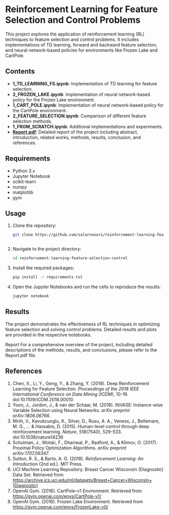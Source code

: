 # Reinforcement Learning for Feature Selection and Control Problems

This project explores the application of reinforcement learning (RL) techniques to feature selection and control problems. It includes implementations of TD learning, forward and backward feature selection, and neural network-based policies for environments like Frozen Lake and CartPole.

## Contents

- **1_TD_LEARNING_FS.ipynb**: Implementation of TD learning for feature selection.
- **2_FROZEN_LAKE.ipynb**: Implementation of neural network-based policy for the Frozen Lake environment.
- **1_CART_POLE.ipynb**: Implementation of neural network-based policy for the CartPole environment.
- **2_FEATURE_SELECTION.ipynb**: Comparison of different feature selection methods.
- **1_FROM_SCRATCH.ipynb**: Additional implementations and experiments.
- **[Report.pdf](./Report.pdf)**: Detailed report of the project including abstract, introduction, related works, methods, results, conclusion, and references.


## Requirements

- Python 3.x
- Jupyter Notebook
- scikit-learn
- numpy
- matplotlib
- gym

## Usage

1. Clone the repository:
   ```bash
   git clone https://github.com/salarnooori/reinforcement-learning-feature-selection-control.git

   

2. Navigate to the project directory:
   ```bash
   cd reinforcement-learning-feature-selection-control
   ```

3. Install the required packages:
   ```bash
   pip install -r requirements.txt
   ```

4. Open the Jupyter Notebooks and run the cells to reproduce the results:
   ```bash
   jupyter notebook
   ```

## Results

The project demonstrates the effectiveness of RL techniques in optimizing feature selection and solving control problems. Detailed results and plots are provided in the respective notebooks.

Report
For a comprehensive overview of the project, including detailed descriptions of the methods, results, and conclusions, please refer to the Report.pdf file.

## References

1. Chen, X., Li, Y., Geng, Y., & Zhang, Y. (2018). Deep Reinforcement Learning for Feature Selection. *Proceedings of the 2018 IEEE International Conference on Data Mining (ICDM)*, 10-19. doi:10.1109/ICDM.2018.00010
2. Yoon, J., Jordon, J., & van der Schaar, M. (2018). INVASE: Instance-wise Variable Selection using Neural Networks. *arXiv preprint arXiv:1806.06766*.
3. Mnih, V., Kavukcuoglu, K., Silver, D., Rusu, A. A., Veness, J., Bellemare, M. G., ... & Hassabis, D. (2015). Human-level control through deep reinforcement learning. *Nature*, 518(7540), 529-533. doi:10.1038/nature14236
4. Schulman, J., Wolski, F., Dhariwal, P., Radford, A., & Klimov, O. (2017). Proximal Policy Optimization Algorithms. *arXiv preprint arXiv:1707.06347*.
5. Sutton, R. S., & Barto, A. G. (2018). *Reinforcement Learning: An Introduction* (2nd ed.). MIT Press.
6. UCI Machine Learning Repository. Breast Cancer Wisconsin (Diagnostic) Data Set. Retrieved from https://archive.ics.uci.edu/ml/datasets/Breast+Cancer+Wisconsin+(Diagnostic)
7. OpenAI Gym. (2016). CartPole-v1 Environment. Retrieved from https://gym.openai.com/envs/CartPole-v1/
8. OpenAI Gym. (2016). Frozen Lake Environment. Retrieved from https://gym.openai.com/envs/FrozenLake-v0/
